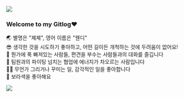 <img src="https://capsule-render.vercel.app/api?type=waving&color=7E38EC&height=300&section=header&text=Who%20is%20chavly?&fontSize=40&fontColor=ffffff&animation=twinkling" />

### Welcome to my Gitlog❤</br>
🌏 별명은 "졔졔", 영어 이름은 "웬디" </br>
😎 생각한 것을 시도하기 좋아하고, 어떤 길이든 개척하는 것에 두려움이 없어요!</br>
👄 뭔가에 푹 빠져있는 사람들, 편견을 부수는 사람들과의 대화를 즐깁니다</br>
👥 팀원과의 파이팅 넘치는 협업에 에너지가 차오르는 사람입니다</br>
✍🏻 무언가 그리거나 꾸미는 일, 감각적인 일을 좋아합니다</br>
💜 보라색을 좋아해요


<img src="https://img.shields.io/badge/-vue.js-brightgreen?style=for-the-badge&logo=이미지 이름&logoColor=black">
